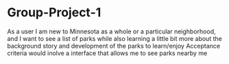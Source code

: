 # Group-Project-1
As a user I am new to Minnesota as a whole or a particular neighborhood, and I want to see a list of parks while also learning a little bit more about the background story and development of the parks to learn/enjoy
Acceptance criteria would inolve a interface that allows me to see parks nearby me
